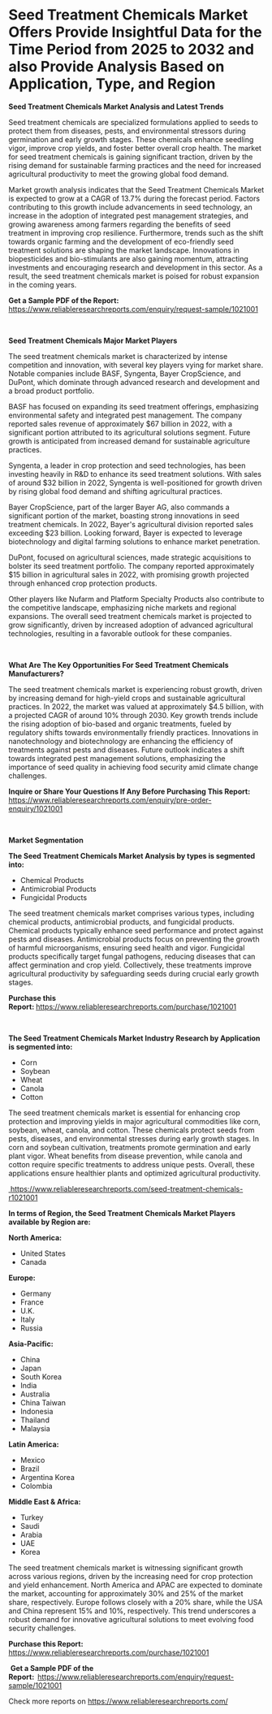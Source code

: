 <p><h1>Seed Treatment Chemicals Market Offers Provide Insightful Data for the Time Period from 2025 to 2032 and also Provide Analysis Based on Application, Type, and Region</h1></p><p><strong>Seed Treatment Chemicals Market Analysis and Latest Trends</strong></p>
<p><p>Seed treatment chemicals are specialized formulations applied to seeds to protect them from diseases, pests, and environmental stressors during germination and early growth stages. These chemicals enhance seedling vigor, improve crop yields, and foster better overall crop health. The market for seed treatment chemicals is gaining significant traction, driven by the rising demand for sustainable farming practices and the need for increased agricultural productivity to meet the growing global food demand.</p><p>Market growth analysis indicates that the Seed Treatment Chemicals Market is expected to grow at a CAGR of 13.7% during the forecast period. Factors contributing to this growth include advancements in seed technology, an increase in the adoption of integrated pest management strategies, and growing awareness among farmers regarding the benefits of seed treatment in improving crop resilience. Furthermore, trends such as the shift towards organic farming and the development of eco-friendly seed treatment solutions are shaping the market landscape. Innovations in biopesticides and bio-stimulants are also gaining momentum, attracting investments and encouraging research and development in this sector. As a result, the seed treatment chemicals market is poised for robust expansion in the coming years.</p></p>
<p><strong>Get a Sample PDF of the Report:&nbsp;</strong> <a href="https://www.reliableresearchreports.com/enquiry/request-sample/1021001?utm_campaign=2273&utm_medium=2&utm_source=Github&utm_content=ia&utm_term=21032025&utm_id=seed-treatment-chemicals">https://www.reliableresearchreports.com/enquiry/request-sample/1021001</a></p>
<p>&nbsp;</p>
<p><strong>Seed Treatment Chemicals Major Market Players</strong></p>
<p><p>The seed treatment chemicals market is characterized by intense competition and innovation, with several key players vying for market share. Notable companies include BASF, Syngenta, Bayer CropScience, and DuPont, which dominate through advanced research and development and a broad product portfolio.</p><p>BASF has focused on expanding its seed treatment offerings, emphasizing environmental safety and integrated pest management. The company reported sales revenue of approximately $67 billion in 2022, with a significant portion attributed to its agricultural solutions segment. Future growth is anticipated from increased demand for sustainable agriculture practices.</p><p>Syngenta, a leader in crop protection and seed technologies, has been investing heavily in R&D to enhance its seed treatment solutions. With sales of around $32 billion in 2022, Syngenta is well-positioned for growth driven by rising global food demand and shifting agricultural practices.</p><p>Bayer CropScience, part of the larger Bayer AG, also commands a significant portion of the market, boasting strong innovations in seed treatment chemicals. In 2022, Bayer's agricultural division reported sales exceeding $23 billion. Looking forward, Bayer is expected to leverage biotechnology and digital farming solutions to enhance market penetration.</p><p>DuPont, focused on agricultural sciences, made strategic acquisitions to bolster its seed treatment portfolio. The company reported approximately $15 billion in agricultural sales in 2022, with promising growth projected through enhanced crop protection products.</p><p>Other players like Nufarm and Platform Specialty Products also contribute to the competitive landscape, emphasizing niche markets and regional expansions. The overall seed treatment chemicals market is projected to grow significantly, driven by increased adoption of advanced agricultural technologies, resulting in a favorable outlook for these companies.</p></p>
<p>&nbsp;</p>
<p><strong>What Are The Key Opportunities For Seed Treatment Chemicals Manufacturers?</strong></p>
<p><p>The seed treatment chemicals market is experiencing robust growth, driven by increasing demand for high-yield crops and sustainable agricultural practices. In 2022, the market was valued at approximately $4.5 billion, with a projected CAGR of around 10% through 2030. Key growth trends include the rising adoption of bio-based and organic treatments, fueled by regulatory shifts towards environmentally friendly practices. Innovations in nanotechnology and biotechnology are enhancing the efficiency of treatments against pests and diseases. Future outlook indicates a shift towards integrated pest management solutions, emphasizing the importance of seed quality in achieving food security amid climate change challenges.</p></p>
<p><strong>Inquire or Share Your Questions If Any Before Purchasing This Report:</strong> <a href="https://www.reliableresearchreports.com/enquiry/pre-order-enquiry/1021001?utm_campaign=2273&utm_medium=2&utm_source=Github&utm_content=ia&utm_term=21032025&utm_id=seed-treatment-chemicals">https://www.reliableresearchreports.com/enquiry/pre-order-enquiry/1021001</a></p>
<p>&nbsp;</p>
<p><strong>Market Segmentation</strong></p>
<p><strong>The Seed Treatment Chemicals Market Analysis by types is segmented into:</strong></p>
<p><ul><li>Chemical Products</li><li>Antimicrobial Products</li><li>Fungicidal Products</li></ul></p>
<p><p>The seed treatment chemicals market comprises various types, including chemical products, antimicrobial products, and fungicidal products. Chemical products typically enhance seed performance and protect against pests and diseases. Antimicrobial products focus on preventing the growth of harmful microorganisms, ensuring seed health and vigor. Fungicidal products specifically target fungal pathogens, reducing diseases that can affect germination and crop yield. Collectively, these treatments improve agricultural productivity by safeguarding seeds during crucial early growth stages.</p></p>
<p><strong>Purchase this Report:&nbsp;</strong><a href="https://www.reliableresearchreports.com/purchase/1021001?utm_campaign=2273&utm_medium=2&utm_source=Github&utm_content=ia&utm_term=21032025&utm_id=seed-treatment-chemicals">https://www.reliableresearchreports.com/purchase/1021001</a></p>
<p>&nbsp;</p>
<p><strong>The Seed Treatment Chemicals Market Industry Research by Application is segmented into:</strong></p>
<p><ul><li>Corn</li><li>Soybean</li><li>Wheat</li><li>Canola</li><li>Cotton</li></ul></p>
<p><p>The seed treatment chemicals market is essential for enhancing crop protection and improving yields in major agricultural commodities like corn, soybean, wheat, canola, and cotton. These chemicals protect seeds from pests, diseases, and environmental stresses during early growth stages. In corn and soybean cultivation, treatments promote germination and early plant vigor. Wheat benefits from disease prevention, while canola and cotton require specific treatments to address unique pests. Overall, these applications ensure healthier plants and optimized agricultural productivity.</p></p>
<p><a href="https://www.reliableresearchreports.com/seed-treatment-chemicals-r1021001?utm_campaign=2273&utm_medium=2&utm_source=Github&utm_content=ia&utm_term=21032025&utm_id=seed-treatment-chemicals">&nbsp;https://www.reliableresearchreports.com/seed-treatment-chemicals-r1021001</a></p>
<p><strong>In terms of Region, the Seed Treatment Chemicals Market Players available by Region are:</strong></p>
<p>
    <p> <strong> North America: </strong>
        <ul>
            <li>United States</li>
            <li>Canada</li>
        </ul>
        </p> 
    <p> <strong> Europe: </strong>
        <ul>
            <li>Germany</li>
            <li>France</li>
            <li>U.K.</li>
            <li>Italy</li>
            <li>Russia</li>
        </ul>
        </p> 
    <p> <strong> Asia-Pacific: </strong>
        <ul>
            <li>China</li>
            <li>Japan</li>
            <li>South Korea</li>
            <li>India</li>
            <li>Australia</li>
            <li>China Taiwan</li>
            <li>Indonesia</li>
            <li>Thailand</li>
            <li>Malaysia</li>
        </ul>
        </p> 
    <p> <strong> Latin America: </strong>
        <ul>
            <li>Mexico</li>
            <li>Brazil</li>
            <li>Argentina Korea</li>
            <li>Colombia</li>
        </ul>
        </p> 
    <p> <strong> Middle East & Africa: </strong>
        <ul>
            <li>Turkey</li>
            <li>Saudi</li>
            <li>Arabia</li>
            <li>UAE</li>
            <li>Korea</li>
        </ul>
    </p>
    </p>
<p><p>The seed treatment chemicals market is witnessing significant growth across various regions, driven by the increasing need for crop protection and yield enhancement. North America and APAC are expected to dominate the market, accounting for approximately 30% and 25% of the market share, respectively. Europe follows closely with a 20% share, while the USA and China represent 15% and 10%, respectively. This trend underscores a robust demand for innovative agricultural solutions to meet evolving food security challenges.</p></p>
<p><strong>Purchase this Report: </strong><a href="https://www.reliableresearchreports.com/purchase/1021001?utm_campaign=2273&utm_medium=2&utm_source=Github&utm_content=ia&utm_term=21032025&utm_id=seed-treatment-chemicals">https://www.reliableresearchreports.com/purchase/1021001</a></p>
<p>&nbsp;<strong>Get a Sample PDF of the Report:&nbsp;&nbsp;</strong><a href="https://www.reliableresearchreports.com/enquiry/request-sample/1021001?utm_campaign=2273&utm_medium=2&utm_source=Github&utm_content=ia&utm_term=21032025&utm_id=seed-treatment-chemicals">https://www.reliableresearchreports.com/enquiry/request-sample/1021001</a></p>
<p><strong></strong></p>
<p>Check more reports on <a href="https://www.reliableresearchreports.com/?utm_campaign=2273&utm_medium=2&utm_source=Github&utm_content=ia&utm_term=21032025&utm_id=seed-treatment-chemicals">https://www.reliableresearchreports.com/</a></p>